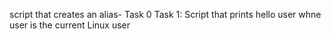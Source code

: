 script that creates an alias- Task 0
Task 1: Script that prints hello user whne user is the current Linux user
